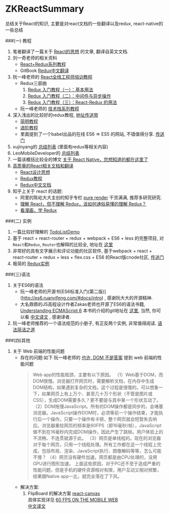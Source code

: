 # ZKReactSummary
总结关于React的知识, 主要是对react文档的一些翻译以及redux, react-native的一些总结

###(一) 教程

1. 笔者翻译了一篇关于 [React的思想](translation/README.md) 的文章, 翻译自英文文档.
2. 刘一奇老师的相关资料
    * [React+Redux系列教程](https://github.com/lewis617/react-redux-tutorial)
    * GitBook [Redux中文翻译](http://cn.redux.js.org/docs/introduction/Motivation.html)
3. 阮一峰老师的 [React全栈工程师培训教程](http://www.ruanyifeng.com/blog/2016/11/javascript.html) <br />
    * Redux三部曲
        1. [Redux 入门教程（一）：基本用法](http://www.ruanyifeng.com/blog/2016/09/redux_tutorial_part_one_basic_usages.html)
        2. [Redux 入门教程（二）：中间件与异步操作](http://www.ruanyifeng.com/blog/2016/09/redux_tutorial_part_two_async_operations.html)
        3. [Redux 入门教程（三）：React-Redux 的用法](http://www.ruanyifeng.com/blog/2016/09/redux_tutorial_part_three_react-redux.html)
    * 阮一峰老师的 [技术栈系列教程](http://www.ruanyifeng.com/blog/2016/09/react-technology-stack.html)
4. 深入浅出的比较好的redux教程, [地址传送带](https://github.com/kenberkeley/redux-simple-tutorial)
    * [简明教程](https://github.com/kenberkeley/redux-simple-tutorial)
    * [进阶教程](https://github.com/kenberkeley/redux-simple-tutorial/blob/master/redux-advanced-tutorial.md)
    * 里面提到了一个babel出品的在线 ES6 => ES5 的网站, 不错值得分享. [传送门](http://babeljs.io/repl/) 
5. xujinyang的 [总结列表](https://github.com/xujinyang/react-native-android-guide) (里面有redux等相关内容)
6. LeoMobileDeveloper的 [总结列表](https://github.com/LeoMobileDeveloper/ReactNativeMaterials)
7. 一篇该概括比较全的博文 [关于 React Native，您想知道的都在这里了](https://my.oschina.net/osccreate/blog/778348)
8. [高质量的React相关文档和翻译](https://github.com/react-guide)
    * [React设计思想](https://github.com/react-guide/react-basic)
    * [Redux教程](https://github.com/react-guide/redux-tutorial-cn#redux-tutorial)
    * [Redux中文文档](https://github.com/camsong/redux-in-chinese)
9. 知乎上关于 react 的话题:
    * 阿里的陈屹大大主创的知乎专栏 [pure render](https://zhuanlan.zhihu.com/purerender) 干货满满, 推荐多研究研究.
    * [理解 React，但不理解 Redux，该如何通俗易懂的理解 Redux？](https://www.zhihu.com/question/41312576)
    * [看漫画，学 Redux](https://github.com/jasonslyvia/a-cartoon-intro-to-redux-cn)

###(二) 实例

1. 一篇比较好理解的 [TodoListDemo](https://github.com/TongchengQiu/TodoList-as-redux-demo)
2. 基于 react + react-router + redux + webpack + ES6 + less 的完整项目, 对`React`和`Redux`, `Router`也解释的比较全, 
    地址在 [这里](https://github.com/bailicangdu/react-pxq)
3. 非常好的具有文字展示和评论功能的社区软件, 基于webpack + react + react-router + redux + less + flex.css + ES6 的React版cnode社区, [传送门](https://github.com/lzxb/react-cnode)
4. 极简的 [Redux实例](./examples/simple-redux)

###(三)语法

1. 关于ES6的语法
    * 阮一峰老师的开源书[ES6标准入门(第二版)] (http://es6.ruanyifeng.com/#docs/intro) , 感谢阮大大的开源精神.
    * 大名鼎鼎的JS高程设计作者Zakas老师也开源了ES6的语法书籍, [Understanding ECMAScript 6](https://leanpub.com/understandinges6/read)
    本书的介绍的git地址在 [这里](https://github.com/nzakas/understandinges6), 
    当然, 你可以看 [中文译文](https://www.gitbook.com/book/oshotokill/understandinges6-simplified-chinese/details) , 感谢译者.
2. 阮一峰老师推荐的一个语法规范的小册子, 有正反两个实例, 非常值得阅读. [语法简洁之道](https://github.com/ryanmcdermott/clean-code-javascript)

###(四)其他

1. 关于 Web 前端的性能问题
    * 存在的问题:如下
    阮一峰老师的 [也许, DOM 不是答案](http://www.ruanyifeng.com/blog/2015/02/future-of-dom.html) 提到 web 前端的性能问题
        > Web app的性能瓶颈，主要有以下原因。
          （1）Web基于DOM，而DOM很慢。浏览器打开网页时，需要解析文档，在内存中生成DOM结构，如果遇到复杂的文档，这个过程是很慢的。可以想象一下，如果网页上有上万个、甚至几十万个形状（不管是图片或CSS），生成DOM需要多久？更不要提与其中某一个形状互动了。
          （2）DOM拖慢JavaScript。所有的DOM操作都是同步的，会堵塞浏览器。JavaScript操作DOM时，必须等前一个操作结束，才能执行后一个操作。只要一个操作有卡顿，整个网页就会短暂失去响应。浏览器重绘网页的频率是60FPS（即16毫秒/帧），JavaScript做不到在16毫秒内完成DOM操作，因此产生了跳帧。用户体验上的不流畅、不连贯就源于此。
          （3）网页是单线程的。现在的浏览器对于每个网页，只用一个线程处理。所有工作都在这一个线程上完成，包括布局、渲染、JavaScript执行、图像解码等等，怎么可能不慢？
          （4）网页没有硬件加速。网页都是由CPU处理的，没用GPU进行图形加速。
          上面这些原因，对于PC还不至于造成严重的性能问题，但是手机的硬件资源相对有限，用户互动又相对频繁，结果跟Native app一比，就完全落在了下风。
    * 解决方案:
        1. FlipBoard 的解决方案 [react-canvas](https://github.com/Flipboard/react-canvas)  
        具体实现详见 [60 FPS ON THE MOBILE WEB](http://engineering.flipboard.com/2015/02/mobile-web/)  
        [中文译文](https://zhuanlan.zhihu.com/p/19967854)
        